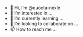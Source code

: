 - 👋 Hi, I’m @quocta-nexle
- 👀 I’m interested in ...
- 🌱 I’m currently learning ...
- 💞️ I’m looking to collaborate on ...
- 📫 How to reach me ...

<!---
quocta-nexle/quocta-nexle is a ✨ special ✨ repository because its `README.md` (this file) appears on your GitHub profile.
You can click the Preview link to take a look at your changes.
--->
